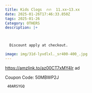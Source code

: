 ```yaml
---
title: Kids Clogs  🔥🔥  11.xx~13.xx
date: 2025-01-26T17:46:33.850Z
tags: 2025-01-26
Category: OTHERS
description: |+
  


  Discount apply at checkout.

image: img/31d-lyvdlxl._sr400-400_.jpg
---
```

https://amzlink.to/az00CT7xMY4Ir   ad

C﻿oupon Code: 50MBWP2J

<pre class="language-javascript"><code

class="language-javascript"> 40ARSYGQ </code></pre>